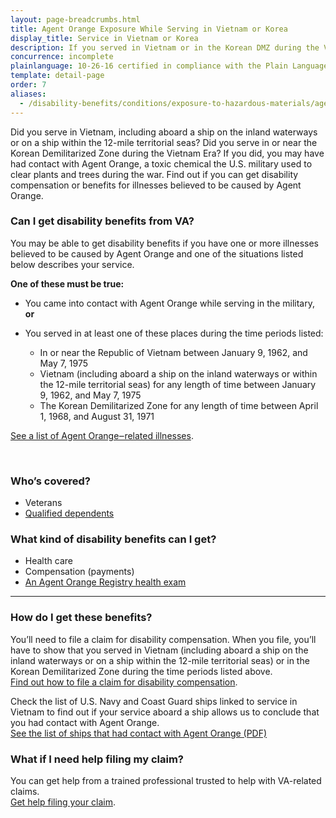 ```yaml
---
layout: page-breadcrumbs.html
title: Agent Orange Exposure While Serving in Vietnam or Korea
display_title: Service in Vietnam or Korea
description: If you served in Vietnam or in the Korean DMZ during the Vietnam Era, you may have had contact with Agent Orange. Find out if you're eligible for VA disability pay and other benefits for illnesses related to contact with this toxic chemical.
concurrence: incomplete
plainlanguage: 10-26-16 certified in compliance with the Plain Language Act
template: detail-page
order: 7
aliases:
  - /disability-benefits/conditions/exposure-to-hazardous-materials/agent-orange/service-inside/
---
```


<div class="va-introtext">

Did you serve in Vietnam, including aboard a ship on the inland waterways or on a ship within the 12-mile territorial seas? Did you serve in or near the Korean Demilitarized Zone during the Vietnam Era? If you did, you may have had contact with Agent Orange, a toxic chemical the U.S. military used to clear plants and trees during the war. Find out if you can get disability compensation or benefits for illnesses believed to be caused by Agent Orange.

</div>

<div class="feature" markdown="1">

### Can I get disability benefits from VA?

You may be able to get disability benefits if you have one or more illnesses believed to be caused by Agent Orange and one of the situations listed below describes your service. 

**One of these must be true:**

- You came into contact with Agent Orange while serving in the military, **or**

- You served in at least one of these places during the time periods listed:
  - In or near the Republic of Vietnam between January 9, 1962, and May 7, 1975
  - Vietnam (including aboard a ship on the inland waterways or within the 12-mile territorial seas) for any length of time between January 9, 1962, and May 7, 1975
  - The Korean Demilitarized Zone for any length of time between April 1, 1968, and August 31, 1971

[See a list of Agent Orange‒related illnesses](/disability/eligibility/hazardous-materials-exposure/agent-orange/related-diseases/).

<br>

### Who’s covered?

- Veterans
- [Qualified dependents](/disability/eligibility/special-claims/birth-defects/)

</div>

### What kind of disability benefits can I get?

- Health care
- Compensation (payments)
- [An Agent Orange Registry health exam](/disability/eligibility/hazardous-materials-exposure/agent-orange/registry-health-exam/)

-----

### How do I get these benefits?

You’ll need to file a claim for disability compensation. When you file, you’ll have to show that you served in Vietnam (including aboard a ship on the inland waterways or on a ship within the 12-mile territorial seas) or in the Korean Demilitarized Zone during the time periods listed above. <br>
[Find out how to file a claim for disability compensation](/disability/how-to-file-claim/).

Check the list of U.S. Navy and Coast Guard ships linked to service in Vietnam to find out if your service aboard a ship allows us to conclude that you had contact with Agent Orange. <br>
<a href="/shiplist-agent-orange.pdf">See the list of ships that had contact with Agent Orange (PDF)</a>

### What if I need help filing my claim?

You can get help from a trained professional trusted to help with VA-related claims. <br>
[Get help filing your claim](/disability/get-help-filing-claim/).


